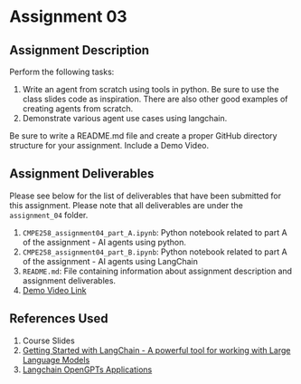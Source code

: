 # Assignment 03

## Assignment Description

Perform the following tasks:

1. Write an agent from scratch using tools in python. Be sure to use the class slides code as inspiration. There are also other good examples of creating agents from scratch.
2. Demonstrate various agent use cases using langchain.

Be sure to write a README.md file and create a proper GitHub directory structure for your assignment. Include a Demo Video.

## Assignment Deliverables

Please see below for the list of deliverables that have been submitted for this assignment.
Please note that all deliverables are under the `assignment_04` folder.

1. `CMPE258_assignment04_part_A.ipynb`: Python notebook related to part A of the assignment - AI agents using python.
2. `CMPE258_assignment04_part_B.ipynb`: Python notebook related to part A of the assignment - AI agents using LangChain
3. `README.md`: File containing information about assignment description and assignment deliverables.
4. [Demo Video Link](TODO)

## References Used

1. Course Slides
2. [Getting Started with LangChain - A powerful tool for working with Large Language Models](https://medium.com/databutton/getting-started-with-langchain-a-powerful-tool-for-working-with-large-language-models-286419ba0842)
3. [Langchain OpenGPTs Applications](https://lablab.ai/apps/tech/langchain/opengpts)
